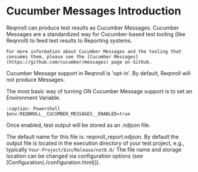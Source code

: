 # Cucumber Messages Introduction
Reqnroll can produce test results as Cucumber Messages. Cucumber Messages are a standardized way for Cucumber-based test tooling (like Reqnroll) to feed test results to Reporting systems.

```{note}
For more information about Cucumber Messages and the tooling that consumes them, please see the [Cucumber Messages](https://github.com/cucumber/messages) page on Github.
```

Cucumber Message support in Reqnroll is 'opt-in'. By default, Reqnroll will not produce Messages.

The most basic way of turning ON Cucumber Message support is to set an Environment Variable.

```{code-block} pwsh
:caption: Powershell
$env:REQNROLL__CUCUMBER_MESSAGES__ENABLED=true
```

Once enabled, test output will be stored as an .ndjson file.

The default name for this file is: reqnroll_report.ndjson. By default the output file is located in the execution directory of your test project, e.g., typically 
 `Your-Project/bin/Release/net8.0/` 
The file name and storage location can be changed via configuration options (see [Configuration(./configuration.html)]).
